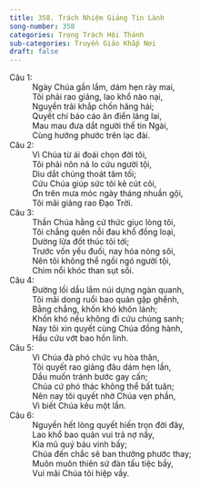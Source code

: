 ```yaml
---
title: 358. Trách Nhiệm Giảng Tin Lành
song-number: 358
categories: Trọng Trách Hội Thánh
sub-categories: Truyền Giáo Khắp Nơi
draft: false
---
```

<dl><dt>Câu 1:</dt><dd data-verse="1">Ngày Chúa gần lắm, dám hẹn rày mai, <br/>Tôi phải rao giảng, lao khổ nào nại, <br/>Nguyền trải khắp chốn hăng hái; <br/>Quyết chí báo cáo ân điển láng lai, <br/>Mau mau đưa dắt người thế tin Ngài, <br/>Cùng hưởng phước trên lạc đài. </dd><dt>Câu 2:</dt><dd data-verse="2">Vì Chúa từ ái đoái chọn đời tôi, <br/>Tôi phải nôn nả lo cứu người tội, <br/>Dìu dắt chúng thoát tăm tối; <br/>Cứu Chúa giúp sức tôi kẻ cút côi, <br/>Ơn trên mưa móc ngày tháng nhuần gội, <br/>Tôi mãi giảng rao Đạo Trời. </dd><dt>Câu 3:</dt><dd data-verse="3">Thần Chúa hằng cứ thức giục lòng tôi, <br/>Tôi chẳng quên nỗi đau khổ đồng loại, <br/>Dường lửa đốt thúc tôi tới; <br/>Trước vốn yếu đuối, nay hóa nóng sôi, <br/>Nên tôi không thể ngồi ngó người tội, <br/>Chìm nổi khóc than sụt sồi. </dd><dt>Câu 4:</dt><dd data-verse="4">Đường lối dầu lắm núi dựng ngàn quanh, <br/>Tôi mãi dong ruổi bao quản gập ghềnh, <br/>Bằng chẳng, khốn khó khôn lánh; <br/>Khốn khó nếu không đi cứu chúng sanh; <br/>Nay tôi xin quyết cùng Chúa đồng hành, <br/>Hầu cứu vớt bao hồn linh. </dd><dt>Câu 5:</dt><dd data-verse="5">Vì Chúa đà phó chức vụ hòa thân, <br/>Tôi quyết rao giảng đâu dám hẹn lần, <br/>Dầu muốn tránh bước gay cấn; <br/>Chúa cứ phó thác không thể bất tuân; <br/>Nên nay tôi quyết nhờ Chúa vẹn phần, <br/>Vì biết Chúa kêu một lần. </dd><dt>Câu 6:</dt><dd data-verse="6">Nguyền hết lòng quyết hiến trọn đời đây, <br/>Lao khổ bao quản vui trả nợ nầy, <br/>Kìa mũ quý báu vinh bấy; <br/>Chúa đến chắc sẽ ban thưởng phước thay; <br/>Muôn muôn thiên sứ đàn tấu tiệc bầy, <br/>Vui mãi Chúa tôi hiệp vầy. </dd></dl>